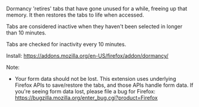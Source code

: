 Dormancy 'retires' tabs that have gone unused for a while, freeing up that memory. It then restores the tabs to life when accessed.

Tabs are considered inactive when they haven't been selected in longer than 10 minutes.

Tabs are checked for inactivity every 10 minutes.

Install: https://addons.mozilla.org/en-US/firefox/addon/dormancy/

Note:

* Your form data should not be lost. This extension uses underlying Firefox APIs to save/restore the tabs, and those APIs handle form data. If you're seeing form data lost, please file a bug for Firefox: https://bugzilla.mozilla.org/enter_bug.cgi?product=Firefox
